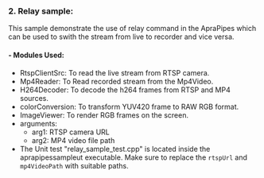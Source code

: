 ### 2. Relay sample:
This sample demonstrate the use of relay command in the ApraPipes which can be used to swith the stream from live to recorder and vice versa.
#### - Modules Used:
- RtspClientSrc: To read the live stream from RTSP camera.
- Mp4Reader: To Read recorded stream from the Mp4Video.
- H264Decoder: To decode the h264 frames from RTSP and MP4 sources.
- colorConversion: To transform YUV420 frame to RAW RGB format.
- ImageViewer: To render RGB frames on the screen.
- arguments: 
    - arg1: RTSP camera URL
    - arg2: MP4 video file path
- The Unit test "relay_sample_test.cpp" is located inside the aprapipessampleut executable. Make sure to replace the `rtspUrl` and `mp4VideoPath` with suitable paths.